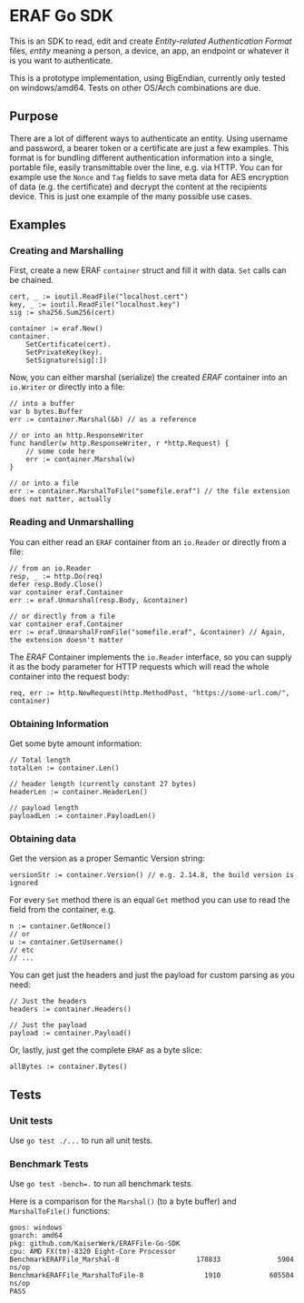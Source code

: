 # ERAF Go SDK

This is an SDK to read, edit and create *Entity-related Authentication Format* files, *entity* meaning
a person, a device, an app, an endpoint or whatever it is you want to authenticate.

This is a prototype implementation, using BigEndian, currently only tested on windows/amd64.
Tests on other OS/Arch combinations are due.

## Purpose

There are a lot of different ways to authenticate an entity. Using username and password, a bearer
token or a certificate are just a few examples. This format is for bundling different 
authentication information into a single, portable file, easily transmittable over the line, e.g. 
via HTTP. You can for example use the ``Nonce`` and ``Tag`` fields to save meta data for AES
encryption of data (e.g. the certificate) and decrypt the content at the recipients device.
This is just one example of the many possible use cases.

## Examples

### Creating and Marshalling

First, create a new ERAF ``container``  struct and fill it with data. ``Set`` calls can be chained.

```golang
cert, _ := ioutil.ReadFile("localhost.cert")
key, _ := ioutil.ReadFile("localhost.key")
sig := sha256.Sum256(cert)

container := eraf.New()
container.
	SetCertificate(cert).
	SetPrivateKey(key).
	SetSignature(sig[:])
```

Now, you can either marshal (serialize) the created *ERAF* container into an ``io.Writer`` 
or directly into a file:

```golang
// into a buffer
var b bytes.Buffer
err := container.Marshal(&b) // as a reference

// or into an http.ResponseWriter
func handler(w http.ResponseWriter, r *http.Request) {
	// some code here
	err := container.Marshal(w)
}

// or into a file
err := container.MarshalToFile("somefile.eraf") // the file extension does not matter, actually
```

### Reading and Unmarshalling

You can either read an ``ERAF`` container from an ``io.Reader`` or directly from a file:

```golang
// from an io.Reader
resp, _ := http.Do(req)
defer resp.Body.Close()
var container eraf.Container
err := eraf.Unmarshal(resp.Body, &container)

// or directly from a file
var container eraf.Container
err := eraf.UnmarshalFromFile("somefile.eraf", &container) // Again, the extension doesn't matter
```

The *ERAF* Container implements the ``io.Reader`` interface, so you can supply it as the 
body parameter for HTTP requests which will read the whole container into the request body:

```golang
req, err := http.NewRequest(http.MethodPost, "https://some-url.com/", container)
```

### Obtaining Information

Get some byte amount information:

```golang
// Total length
totalLen := container.Len()

// header length (currently constant 27 bytes)
headerLen := container.HeaderLen()

// payload length
payloadLen := container.PayloadLen()
```

### Obtaining data

Get the version as a proper Semantic Version string:

```golang
versionStr := container.Version() // e.g. 2.14.8, the build version is ignored
```

For every ``Set`` method there is an equal ``Get`` method you can use to read the field from
the container, e.g.

```golang
n := container.GetNonce()
// or
u := container.GetUsername()
// etc
// ...
```

You can get just the headers and just the payload for custom parsing as you need:

```golang
// Just the headers
headers := container.Headers()

// Just the payload
payload := container.Payload()
```

Or, lastly, just get the complete ``ERAF`` as a byte slice:

```golang
allBytes := container.Bytes()
```

## Tests

### Unit tests

Use ``go test ./...`` to run all unit tests.

### Benchmark Tests

Use ``go test -bench=.`` to run all benchmark tests.

Here is a comparison for the ``Marshal()`` (to a byte buffer) and ``MarshalToFile()`` functions:

```
goos: windows
goarch: amd64
pkg: github.com/KaiserWerk/ERAFFile-Go-SDK
cpu: AMD FX(tm)-8320 Eight-Core Processor
BenchmarkERAFFile_Marshal-8                   178833              5904 ns/op
BenchmarkERAFFile_MarshalToFile-8               1910            605504 ns/op
PASS
```